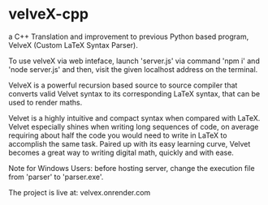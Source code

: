 ﻿# velveX-cpp

a C++ Translation and improvement to previous Python based program, VelveX (Custom LaTeX Syntax Parser).

To use velveX via web inteface, launch 'server.js' via command 'npm i' and 'node server.js' and then, visit the given localhost address on the terminal. 


VelveX is a powerful recursion based source to source compiler that converts valid Velvet syntax to its corresponding LaTeX syntax, that can be used to render maths. 


Velvet is a highly intuitive and compact syntax when compared with LaTeX. Velvet especially shines when writing long sequences of code, on average requiring about half the code you would need to write in LaTeX to accomplish the same task. Paired up with its easy learning curve, Velvet becomes a great way to writing digital math, quickly and with ease.

Note for Windows Users:
before hosting server, change the execution file from 'parser' to 'parser.exe'.

The project is live at: velvex.onrender.com
